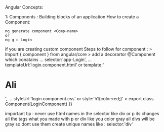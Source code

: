 Angular Concepts:

1: Components : Building blocks of an application
   How to create a Component:

    ng generate component <Comp-name> 
    or 
    ng g c Login

if you are creating custom component
Steps to follow for component :
      > Import { component } from angular/core
      > add a decorartor @Component which conatains
            ... selector:'app-Login',
            ... templateUrl:'login.component.html' or template:'<h1>Ali</h1>',
            ... styleUrl:'login.component.css' or style:'h1{color:red;}'
      > export class Component(LoginComponent) {}

important tip : never use html names in the selector like div or p its changes all the tags what you made with p or div like you color gray all divs will be gray so dont use them create unique names 
like : selector:'div'

